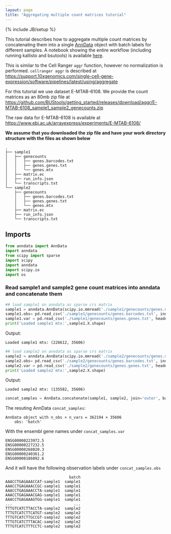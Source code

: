 ```yaml
---
layout: page
title: "Aggregating multiple count matrices tutorial"
---
```


{% include JB/setup %}

This tutorial describes how to aggregate multiple count matrices by concatenating them into a single [AnnData](https://anndata.readthedocs.io/en/latest/anndata.AnnData.html) object with batch labels for different samples. A notebook showing the entire workflow (including running kallisto and bsutools) is available [here](https://github.com/BUStools/getting_started/blob/master/aggr_tutorial.ipynb).

This is similar to the Cell Ranger `aggr` function, however no normalization is performed. `cellranger aggr` is described at https://support.10xgenomics.com/single-cell-gene-expression/software/pipelines/latest/using/aggregate

For this tutorial we use dataset E-MTAB-6108. We provide the count matrices as an 80mb zip file at https://github.com/BUStools/getting_started/releases/download/aggr/E-MTAB-6108_sample1_sample2_genecounts.zip

The raw data for E-MTAB-6108 is available at https://www.ebi.ac.uk/arrayexpress/experiments/E-MTAB-6108/

**We assume that you downloaded the zip file and have your work directory structure with the files as shown below**
```
.
├── sample1
│   ├── genecounts
│   │   ├── genes.barcodes.txt
│   │   ├── genes.genes.txt
│   │   └── genes.mtx
│   ├── matrix.ec
│   ├── run_info.json
│   └── transcripts.txt
└── sample2
    ├── genecounts
    │   ├── genes.barcodes.txt
    │   ├── genes.genes.txt
    │   └── genes.mtx
    ├── matrix.ec
    ├── run_info.json
    └── transcripts.txt
```



## Imports
```python
from anndata import AnnData
import anndata
from scipy import sparse
import scipy
import anndata
import scipy.io
import os
```

### Read sample1 and sample2 gene count matrices into anndata and concatenate them

```python
## load sample1 on anndata as sparse crs matrix
sample1 = anndata.AnnData(scipy.io.mmread('./sample1/genecounts/genes.mtx').tocsr())
sample1.obs= pd.read_csv('./sample1/genecounts/genes.barcodes.txt', index_col = 0, header = None, names = ['barcode'])
sample1.var = pd.read_csv('./sample1/genecounts/genes.genes.txt', header = None, index_col = 0, names =['ensembl_id'], sep = '\t')
print('Loaded sample1 mtx:',sample1.X.shape)
```

Output:
```
Loaded sample1 mtx: (226612, 35606)
```

```python
## load sample2 on anndata as sparse crs matrix
sample2 = anndata.AnnData(scipy.io.mmread('./sample2/genecounts/genes.mtx').tocsr())
sample2.obs= pd.read_csv('./sample2/genecounts/genes.barcodes.txt', index_col = 0, header = None, names = ['barcode'])
sample2.var = pd.read_csv('./sample2/genecounts/genes.genes.txt', header = None, index_col = 0, names =['ensembl_id'], sep = '\t')
print('Loaded sample2 mtx:',sample2.X.shape)
```

Output:
```
Loaded sample2 mtx: (135582, 35606)
```

```python
concat_samples = AnnData.concatenate(sample1, sample2, join='outer', batch_categories=['sample1','sample2'],index_unique='-')
```
The resuting AnnData `concat_samples`:
```
AnnData object with n_obs × n_vars = 362194 × 35606 
    obs: 'batch'
```
With the ensembl gene names under `concat_samples.var`
```
ENSG00000223972.5
ENSG00000227232.5
ENSG00000268020.3
ENSG00000240361.2
ENSG00000186092.6
```

And it will have the following observation labels under `concat_samples.obs`
```
                            batch
AAACCTGAGAAACCAT-sample1  sample1
AAACCTGAGAAACCGC-sample1  sample1
AAACCTGAGAAACCTA-sample1  sample1
AAACCTGAGAAACGAG-sample1  sample1
AAACCTGAGAAAGTGG-sample1  sample1
...                           ...
TTTGTCATCTTACCTA-sample2  sample2
TTTGTCATCTTCATGT-sample2  sample2
TTTGTCATCTTGCCGT-sample2  sample2
TTTGTCATCTTTACAC-sample2  sample2
TTTGTCATCTTTCCTC-sample2  sample2
```

